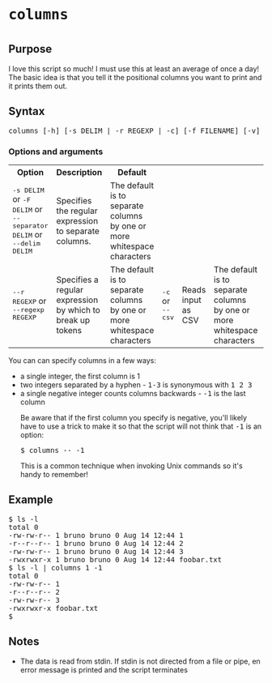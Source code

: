 <h1><tt>columns</tt><h1>

<h2>Purpose</h2>
<p>I love this script so much! I must use this at least an average of once a day! The basic idea is that you tell it the positional columns you want to print and it prints them out.</p>
<h2>Syntax</h2>
<pre>
columns [-h] [-s DELIM | -r REGEXP | -c] [-f FILENAME] [-v] column [column ...]
</pre>

<h3>Options and arguments</h3>
<table>
<tr>
<th>Option</th><th>Description</th><th>Default</th>
</tr>
<tr>
<td><tt>-s DELIM</tt> or <tt>-F DELIM</tt> or <tt>--separator DELIM</tt> or <tt>--delim DELIM</tt></td><td>Specifies the regular expression to separate columns.</td><td>The default is to separate columns by one or more whitespace characters</td>
</tr>
<tr>
<td><tt>--r REGEXP</tt> or <tt>--regexp REGEXP</tt></td><td>Specifies a regular expression by which to break up tokens</td><td>The default is to separate columns by one or more whitespace characters</td>
<td><tt>-c</tt> or <tt>--csv</tt></td><td>Reads input as CSV</td><td>The default is to separate columns by one or more whitespace characters</td>
<td><tt>-f FILENAME</tt> or <tt>--filename FILENAME</tt></td><td>Reads input from the specified file</td><td>The default is to read from stdin</td>
<td><tt>-v</tt> or <tt>--verbose</tt></td><td>Enables debugging messages</td><td>Debugging messages are not printed</td>
</tr>
</table>
<p>
You can can specify columns in a few ways:
<ul>
<li>a single integer, the first column is 1</li>
<li>two integers separated by a hyphen - <tt>1-3</tt> is synonymous with <tt>1 2 3</tt>
<li>a single negative integer counts columns backwards - <tt>-1</tt> is the last column
</p>
<p>
Be aware that if the first column you specify is negative, you'll likely have to use a trick to make it so that the script will not think that <tt>-1</tt> is an option:
<pre>
$ columns -- -1
</pre>
This is a common technique when invoking Unix commands so it's handy to remember!
</p>
</ul>

<h2>Example</h2>
<pre>
$ ls -l
total 0
-rw-rw-r-- 1 bruno bruno 0 Aug 14 12:44 1
-r--r--r-- 1 bruno bruno 0 Aug 14 12:44 2
-rw-rw-r-- 1 bruno bruno 0 Aug 14 12:44 3
-rwxrwxr-x 1 bruno bruno 0 Aug 14 12:44 foobar.txt
$ ls -l | columns 1 -1
total 0
-rw-rw-r-- 1
-r--r--r-- 2
-rw-rw-r-- 3
-rwxrwxr-x foobar.txt
$
</pre>

<h2>Notes</h2>

<ul>
<li>The data is read from stdin.  If stdin is not directed from a file or pipe, en error message is printed and the script terminates</li>
</ul>
